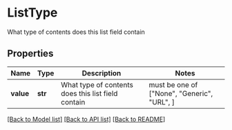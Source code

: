 # ListType

What type of contents does this list field contain

## Properties
Name | Type | Description | Notes
------------ | ------------- | ------------- | -------------
**value** | **str** | What type of contents does this list field contain |  must be one of ["None", "Generic", "URL", ]

[[Back to Model list]](../README.md#documentation-for-models) [[Back to API list]](../README.md#documentation-for-api-endpoints) [[Back to README]](../README.md)


